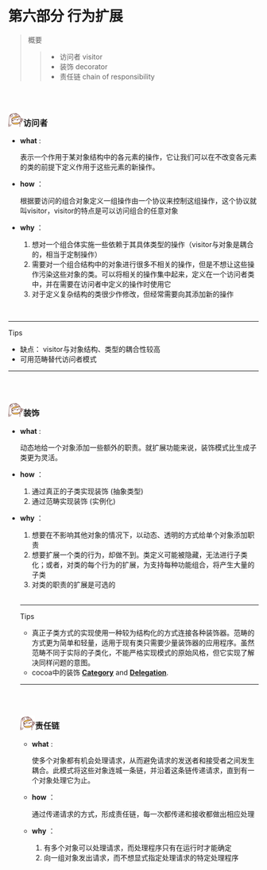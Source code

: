 <h1>第六部分 行为扩展</h1>

> 概要
>
> > - 访问者 visitor
> > - 装饰 decorator
> > - 责任链 chain of responsibility

<br>

<br>

<img src="https://github.com/zhuxinyu/blog/blob/master/logo.jpg" width = "30" height = "30" div align=left /><h3>访问者</h3>

- **what** : 

  表示一个作用于某对象结构中的各元素的操作，它让我们可以在不改变各元素的类的前提下定义作用于这些元素的新操作。

- **how** ：

  根据要访问的组合对象定义一组操作由一个协议来控制这组操作，这个协议就叫visitor，visitor的特点是可以访问组合的任意对象

- **why** ：

  1. 想对一个组合体实施一些依赖于其具体类型的操作（visitor与对象是耦合的，相当于定制操作）
  2. 需要对一个组合结构中的对象进行很多不相关的操作，但是不想让这些操作污染这些对象的类。可以将相关的操作集中起来，定义在一个访问者类中，并在需要在访问者中定义的操作时使用它
  3. 对于定义复杂结构的类很少作修改，但经常需要向其添加新的操作

<br>

---

Tips

- 缺点： visitor与对象结构、类型的耦合性较高
- 可用范畴替代访问者模式

---

<br>

<br>

<img src="https://github.com/zhuxinyu/blog/blob/master/logo.jpg" width = "30" height = "30" div align=left /><h3>装饰</h3>

- **what** : 

  动态地给一个对象添加一些额外的职责。就扩展功能来说，装饰模式比生成子类更为灵活。

- **how** ：

  1. 通过真正的子类实现装饰 (抽象类型)
  2. 通过范畴实现装饰 (实例化)

- **why** ：

  1. 想要在不影响其他对象的情况下，以动态、透明的方式给单个对象添加职责
  2. 想要扩展一个类的行为，却做不到。类定义可能被隐藏，无法进行子类化；或者，对类的每个行为的扩展，为支持每种功能组合，将产生大量的子类
  3. 对类的职责的扩展是可选的

  <br>

  ---

  Tips

  - 真正子类方式的实现使用一种较为结构化的方式连接各种装饰器。范畴的方式更为简单和轻量，适用于现有类只需要少量装饰器的应用程序。虽然范畴不同于实际的子类化，不能严格实现模式的原始风格，但它实现了解决同样问题的意图。
  - cocoa中的装饰 [**Category**](https://www.raywenderlich.com/46988/ios-design-patterns) and [**Delegation**](https://www.raywenderlich.com/46988/ios-design-patterns).

  ---

  <br>

  <br>

  <img src="https://github.com/zhuxinyu/blog/blob/master/logo.jpg" width = "30" height = "30" div align=left /><h3>责任链</h3>

  - **what** : 

    使多个对象都有机会处理请求，从而避免请求的发送者和接受者之间发生耦合。此模式将这些对象连城一条链，并沿着这条链传递请求，直到有一个对象处理它为止。

  - **how** ：

    通过传递请求的方式，形成责任链，每一次都传递和接收都做出相应处理

  - **why** ：

    1. 有多个对象可以处理请求，而处理程序只有在运行时才能确定
    2. 向一组对象发出请求，而不想显式指定处理请求的特定处理程序